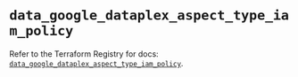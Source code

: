 # `data_google_dataplex_aspect_type_iam_policy`

Refer to the Terraform Registry for docs: [`data_google_dataplex_aspect_type_iam_policy`](https://registry.terraform.io/providers/hashicorp/google-beta/6.42.0/docs/data-sources/google_dataplex_aspect_type_iam_policy).
